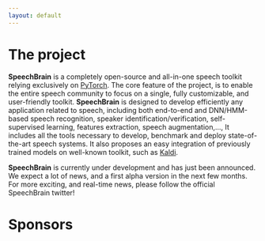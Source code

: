 ```yaml
---
layout: default
---
```



# The project

**SpeechBrain** is a completely open-source and all-in-one speech toolkit relying exclusively on [PyTorch](https://pytorch.org). The core feature of the project, is to enable the entire speech community to focus on a single, fully customizable, and user-friendly toolkit. **SpeechBrain** is designed to develop efficiently any application related to speech, including both end-to-end and DNN/HMM-based speech recognition, speaker identification/verification, self-supervised learning, features extraction, speech augmentation,..., It includes all the tools necessary to develop, benchmark and deploy state-of-the-art speech systems. It also proposes an easy integration of previously trained models on well-known toolkit, such as [Kaldi](http://kaldi-asr.org).

**SpeechBrain** is currently under development and has just been announced. We expect a lot of news, and a first alpha version in the next few months. For more exciting, and real-time news, please follow the official SpeechBrain twitter!



# Sponsors

